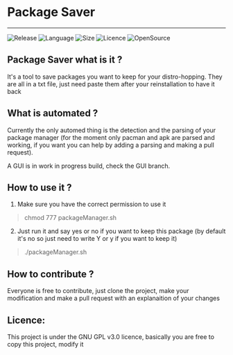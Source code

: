 # Package Saver
-------------

![Release](https://img.shields.io/badge/Release-v1.0-brightgreen?style=for-the-badge)
![Language](https://img.shields.io/badge/Language-Bash-blue?style=for-the-badge)
![Size](https://img.shields.io/github/repo-size/ARKAGEDON/PackageSaver?label=SIZE&style=for-the-badge)
![Licence](https://img.shields.io/github/license/ARKAGEDON/PackageSaver?style=for-the-badge)
![OpenSource](https://img.shields.io/badge/OpenSource-blue?style=for-the-badge&logo=opencollective&logoColor=white)

## Package Saver what is it ?

It's a tool to save packages you want to keep for your distro-hopping. They are all in a txt file, just need paste them after your reinstallation to have it back

## What is automated ?

Currently the only automed thing is the detection and the parsing of your package manager (for the moment only pacman and apk are parsed and working, if you want you can help by adding a parsing and making a pull request).

A GUI is in work in progress build, check the GUI branch.

## How to use it ?

1) Make sure you have the correct permission to use it

> chmod 777 packageManager.sh

2) Just run it and say yes or no if you want to keep this package (by default it's no so just need to write Y or y if you want to keep it)

> ./packageManager.sh

## How to contribute ?  
  
Everyone is free to contribute, just clone the project, make your modification and make a pull request with an explanaition of your changes

## Licence:  
This project is under the GNU GPL v3.0 licence, basically you are free to copy this project, modify it
